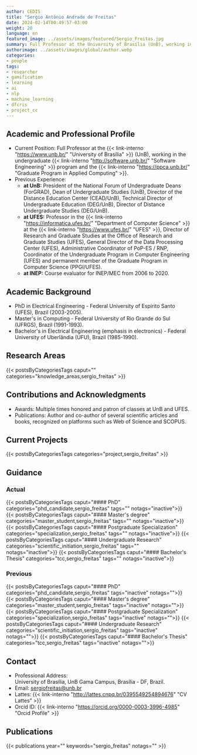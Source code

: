 ```yaml
---
author: CEDIS
title: "Sergio Antônio Andrade de Freitas"
date: 2024-02-14T00:49:57-03:00
weight: 20
language: en
featured_image: ../assets/images/featured/Sergio_Freitas.jpg
summary: Full Professor at the University of Brasília (UnB), working in the undergraduate Software Engineering program and the Graduate Program in Applied Computing.
authorimage: ../assets/images/global/author.webp
categories:
- people
tags: 
- researcher
- gamification
- learning
- ai
- nlp
- machine_learning
- dfcris
- project_cc
---
```

## Academic and Professional Profile

- Current Position: Full Professor at the {{< link-interno "https://www.unb.br/" "University of Brasília" >}} (UnB), working in the undergraduate {{< link-interno "http://software.unb.br/" "Software Engineering" >}} program and the {{< link-interno "https://ppca.unb.br/" "Graduate Program in Applied Computing" >}}.
- Previous Experience: 
    - **at UnB:** President of the National Forum of Undergraduate Deans (ForGRAD), Dean of Undergraduate Studies (UnB), Director of the Distance Education Center (CEAD/UnB), Technical Director of Undergraduate Education (DEG/UnB), Director of Distance Undergraduate Studies (DEG/UnB).
    - **at UFES:** Professor in the {{< link-interno "https://informatica.ufes.br/" "Department of Computer Science" >}} at the {{< link-interno "https://www.ufes.br/" "UFES" >}}, Director of Research and Graduate Studies at the Office of Research and Graduate Studies (UFES), General Director of the Data Processing Center (UFES), Administrative Coordinator of PoP-ES / RNP, Coordinator of the Undergraduate Program in Computer Engineering (UFES) and permanent member of the Graduate Program in Computer Science (PPGI/UFES).
    - **at INEP:** Course evaluator for INEP/MEC from 2006 to 2020.
## Academic Background
- PhD in Electrical Engineering - Federal University of Espírito Santo (UFES), Brazil (2003-2005).
- Master's in Computing - Federal University of Rio Grande do Sul (UFRGS), Brazil (1991-1993).
- Bachelor's in Electrical Engineering (emphasis in electronics) - Federal University of Uberlândia (UFU), Brazil (1985-1990).

## Research Areas
{{< postsByCategoriesTags caput="" categories="knowledge_areas,sergio_freitas" >}}

## Contributions and Acknowledgments
- Awards: Multiple times honored and patron of classes at UnB and UFES.
- Publications: Author and co-author of several scientific articles and books, recognized on platforms such as Web of Science and SCOPUS.
## Current Projects
{{< postsByCategoriesTags categories="project,sergio_freitas" >}}

## Guidance
### Actual
{{< postsByCategoriesTags caput="#### PhD" categories="phd_candidate,sergio_freitas" tags="" notags="inactive">}}
{{< postsByCategoriesTags caput="#### Master's degree" categories="master_student,sergio_freitas" tags="" notags="inactive">}}
{{< postsByCategoriesTags caput="#### Postgraduate Specialization" categories="specialization,sergio_freitas" tags="" notags="inactive">}}
{{< postsByCategoriesTags caput="#### Undergraduate Research" categories="scientific_initiation,sergio_freitas" tags="" notags="inactive">}}
{{< postsByCategoriesTags caput="#### Bachelor's Thesis" categories="tcc,sergio_freitas" tags="" notags="inactive">}}

### Previous
{{< postsByCategoriesTags caput="#### PhD" categories="phd_candidate,sergio_freitas" tags="inactive" notags="">}}
{{< postsByCategoriesTags caput="#### Master's degree" categories="master_student,sergio_freitas" tags="inactive" notags="">}}
{{< postsByCategoriesTags caput="#### Postgraduate Specialization" categories="specialization,sergio_freitas" tags="inactive" notags="">}}
{{< postsByCategoriesTags caput="#### Undergraduate Research" categories="scientific_initiation,sergio_freitas" tags="inactive" notags="">}}
{{< postsByCategoriesTags caput="#### Bachelor's Thesis" categories="tcc,sergio_freitas" tags="inactive" notags="">}}

## Contact
- Professional Address:  
    University of Brasília, UnB Gama Campus, Brasília - DF, Brazil.
- Email: [sergiofreitas@unb.br](mailto:sergiofreitas@unb.br)
- Lattes: {{< link-interno "http://lattes.cnpq.br/0395549254894676" "CV Lattes" >}}
- Orcid ID: {{< link-interno "https://orcid.org/0000-0003-3996-4985" "Orcid Profile" >}}


## Publications
{{< publications year="" keywords="sergio_freitas" notags="" >}}
